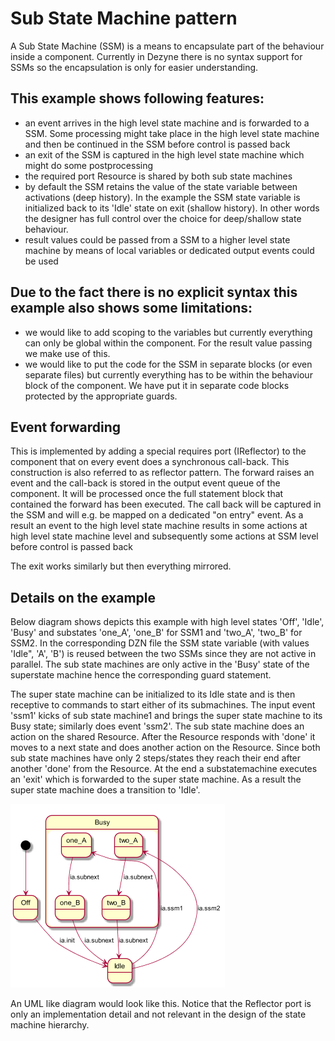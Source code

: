 # Sub State Machine pattern

A Sub State Machine (SSM) is a means to encapsulate part of the behaviour inside a component.
Currently in Dezyne there is no syntax support for SSMs so the encapsulation is only for easier understanding.

## This example shows following features:
* an event arrives in the high level state machine and is forwarded to a SSM. 
Some processing might take place in the high level state machine and then be continued in the SSM before control is passed back
* an exit of the SSM is captured in the high level state machine which might do some postprocessing
* the required port Resource is shared by both sub state machines
* by default the SSM retains the value of the state variable between activations (deep history). 
In the example the SSM state variable is initialized back to its 'Idle' state on exit (shallow history).
In other words the designer has full control over the choice for deep/shallow state behaviour.
* result values could be passed from a SSM to a higher level state machine by means of local variables or dedicated output events could be used

## Due to the fact there is no explicit syntax this example also shows some limitations:
* we would like to add scoping to the variables but currently everything can only be global within the component.
For the result value passing we make use of this.
* we would like to put the code for the SSM in separate blocks (or even separate files) but currently everything has to be
within the behaviour block of the component. We have put it in separate code blocks protected by the appropriate guards.

## Event forwarding

This is implemented by adding a special requires port (IReflector) to the component that on every event does a synchronous call-back. This construction is also referred to as reflector pattern.
The forward raises an event and the call-back is stored in the output event queue of the component.
It will be processed once the full statement block that contained the forward has been executed.
The call back will be captured in the SSM and will e.g. be mapped on a dedicated "on entry" event.
As a result an event to the high level state machine results in some actions at high level state machine level and
subsequently some actions at SSM level before control is passed back

The exit works similarly but then everything mirrored.

## Details on the example

Below diagram shows depicts this example with high level states 'Off', 'Idle', 'Busy' and substates 'one_A', 'one_B' for SSM1 and 'two_A', 'two_B' for SSM2.
In the corresponding DZN file the SSM state variable (with values 'Idle", 'A', 'B') is reused between the two SSMs since they are not active in parallel. The sub state machines are only active in the 'Busy' state of the superstate machine hence the corresponding guard statement.

The super state machine can be initialized to its Idle state and is then receptive to commands to start either of its submachines. The input event 'ssm1' kicks of sub state machine1 and brings the super state machine to its Busy state; similarly does event 'ssm2'. The sub state machine does an action on the shared Resource. After the Resource responds with 'done' it moves to a next state and does another action on the Resource. Since both sub state machines have only 2 steps/states they reach their end after another 'done' from the Resource. At the end a substatemachine executes an 'exit' which is forwarded to the super state machine. As a result the super state machine does a transition to 'Idle'.


![](images/ssm.png)

An UML like diagram would look like this. Notice that the Reflector port is only an implementation detail and not relevant in the design of the state machine hierarchy.
